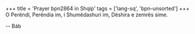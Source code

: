 +++
title = 'Prayer bpn2864 in Shqip'
tags = ['lang-sq', 'bpn-unsorted']
+++
O Perëndi, Perëndia im, i Shumëdashuri im, Dëshira e zemrës sime.

-- Báb

